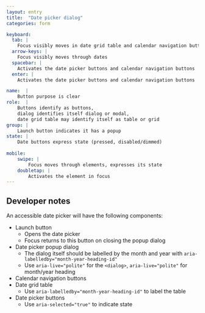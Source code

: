 ```yaml
---
layout: entry
title:  "Date picker dialog"
categories: form

keyboard:
  tab: |
    Focus visibly moves in date grid table and calendar navigation buttons
  arrow-keys: |
    Focus visibly moves through dates
  spacebar: |
    Activates the date picker buttons and calendar navigation buttons
  enter: |
    Activates the date picker buttons and calendar navigation buttons

name:  |
    Button purpose is clear
role:  |
    Buttons identify as buttons, 
    dialog identifies itself dialog or modal, 
    date grid table may identify itself as table or grid
group: |
    Launch button indicates it has a popup
state: |
    Date buttons express state (pressed, disabled/dimmed)
            
mobile:
    swipe: |
        Focus moves through elements, expresses its state
    doubletap: |
        Activates the element in focus
---
```


## Developer notes

An accessible date picker will have the following components:
- Launch button
  - Opens the date picker
  - Focus returns to this button on closing the popup dialog
- Date picker popup dialog
  - The dialog itself should be labelled by the month and year with `aria-labelledby="month-year-heading-id"`
  - Use `aria-live="polite"` for the `<dialog>`, `aria-live="polite"` for month/year heading
- Calendar navigation buttons
- Date grid table
  - Use `aria-labelledby="month-year-heading-id"` to label the table
- Date picker buttons
  - Use `aria-selected="true"` to indicate state